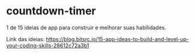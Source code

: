 # countdown-timer
1 de 15 ideias de app para construir e melhorar suas habilidades.

Link das ideias: https://blog.bitsrc.io/15-app-ideas-to-build-and-level-up-your-coding-skills-28612c72a3b1
